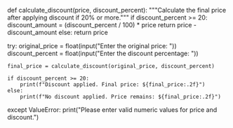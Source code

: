 def calculate_discount(price, discount_percent):
    """Calculate the final price after applying discount if 20% or more."""
    if discount_percent >= 20:
        discount_amount = (discount_percent / 100) * price
        return price - discount_amount
    else:
        return price


try:
    original_price = float(input("Enter the original price: "))
    discount_percent = float(input("Enter the discount percentage: "))

    final_price = calculate_discount(original_price, discount_percent)

    if discount_percent >= 20:
        print(f"Discount applied. Final price: ${final_price:.2f}")
    else:
        print(f"No discount applied. Price remains: ${final_price:.2f}")
except ValueError:
    print("Please enter valid numeric values for price and discount.")

